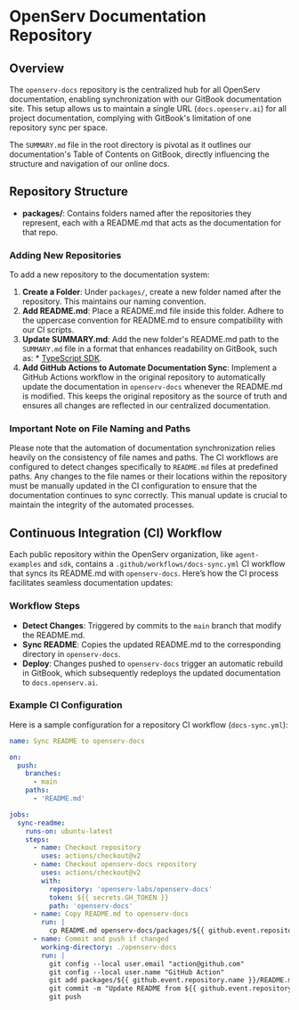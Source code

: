 # OpenServ Documentation Repository

## Overview

The `openserv-docs` repository is the centralized hub for all OpenServ documentation, enabling synchronization with our GitBook documentation site. This setup allows us to maintain a single URL (`docs.openserv.ai`) for all project documentation, complying with GitBook's limitation of one repository sync per space.

The `SUMMARY.md` file in the root directory is pivotal as it outlines our documentation's Table of Contents on GitBook, directly influencing the structure and navigation of our online docs.

## Repository Structure

- **packages/**: Contains folders named after the repositories they represent, each with a README.md that acts as the documentation for that repo.

### Adding New Repositories

To add a new repository to the documentation system:

1. **Create a Folder**: Under `packages/`, create a new folder named after the repository. This maintains our naming convention.
2. **Add README.md**: Place a README.md file inside this folder. Adhere to the uppercase convention for README.md to ensure compatibility with our CI scripts.
3. **Update SUMMARY.md**: Add the new folder's README.md path to the `SUMMARY.md` file in a format that enhances readability on GitBook, such as: * [TypeScript SDK](packages/sdk/README.md).
4. **Add GitHub Actions to Automate Documentation Sync**: Implement a GitHub Actions workflow in the original repository to automatically update the documentation in `openserv-docs` whenever the README.md is modified. This keeps the original repository as the source of truth and ensures all changes are reflected in our centralized documentation.

### Important Note on File Naming and Paths

Please note that the automation of documentation synchronization relies heavily on the consistency of file names and paths. The CI workflows are configured to detect changes specifically to `README.md` files at predefined paths. Any changes to the file names or their locations within the repository must be manually updated in the CI configuration to ensure that the documentation continues to sync correctly. This manual update is crucial to maintain the integrity of the automated processes.

## Continuous Integration (CI) Workflow

Each public repository within the OpenServ organization, like `agent-examples` and `sdk`, contains a `.github/workflows/docs-sync.yml` CI workflow that syncs its README.md with `openserv-docs`. Here’s how the CI process facilitates seamless documentation updates:

### Workflow Steps

- **Detect Changes**: Triggered by commits to the `main` branch that modify the README.md.
- **Sync README**: Copies the updated README.md to the corresponding directory in `openserv-docs`.
- **Deploy**: Changes pushed to `openserv-docs` trigger an automatic rebuild in GitBook, which subsequently redeploys the updated documentation to `docs.openserv.ai`.

### Example CI Configuration

Here is a sample configuration for a repository CI workflow (`docs-sync.yml`):

```yaml
name: Sync README to openserv-docs

on:
  push:
    branches:
      - main
    paths:
      - 'README.md'

jobs:
  sync-readme:
    runs-on: ubuntu-latest
    steps:
      - name: Checkout repository
        uses: actions/checkout@v2
      - name: Checkout openserv-docs repository
        uses: actions/checkout@v2
        with:
          repository: 'openserv-labs/openserv-docs'
          token: ${{ secrets.GH_TOKEN }}
          path: 'openserv-docs'
      - name: Copy README.md to openserv-docs
        run: |
          cp README.md openserv-docs/packages/${{ github.event.repository.name }}/README.md
      - name: Commit and push if changed
        working-directory: ./openserv-docs
        run: |
          git config --local user.email "action@github.com"
          git config --local user.name "GitHub Action"
          git add packages/${{ github.event.repository.name }}/README.md
          git commit -m "Update README from ${{ github.event.repository.name }}" || exit 0
          git push
```
